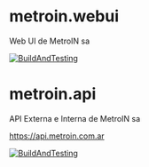 # metroin.webui
Web UI de MetroIN sa

[![BuildAndTesting](https://github.com/globalassistgroup/metroin.webui/actions/workflows/dotnet.yml/badge.svg)](https://github.com/globalassistgroup/metroin.webui/actions/workflows/dotnet.yml)

# metroin.api
API Externa e Interna de MetroIN sa

https://api.metroin.com.ar

[![BuildAndTesting](https://github.com/globalassistgroup/metroin.api/actions/workflows/dotnet_build_and_testing.yml/badge.svg)](https://github.com/globalassistgroup/metroin.api/actions/workflows/dotnet_build_and_testing.yml)

